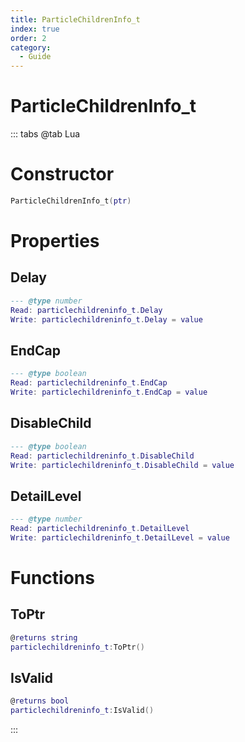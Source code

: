 ```yaml
---
title: ParticleChildrenInfo_t
index: true
order: 2
category:
  - Guide
---
```


# ParticleChildrenInfo_t

::: tabs
@tab Lua
# Constructor
```lua
ParticleChildrenInfo_t(ptr)
```
# Properties
## Delay 
```lua
--- @type number
Read: particlechildreninfo_t.Delay
Write: particlechildreninfo_t.Delay = value
```
## EndCap 
```lua
--- @type boolean
Read: particlechildreninfo_t.EndCap
Write: particlechildreninfo_t.EndCap = value
```
## DisableChild 
```lua
--- @type boolean
Read: particlechildreninfo_t.DisableChild
Write: particlechildreninfo_t.DisableChild = value
```
## DetailLevel 
```lua
--- @type number
Read: particlechildreninfo_t.DetailLevel
Write: particlechildreninfo_t.DetailLevel = value
```
# Functions
## ToPtr
```lua
@returns string
particlechildreninfo_t:ToPtr()
```
## IsValid
```lua
@returns bool
particlechildreninfo_t:IsValid()
```

:::